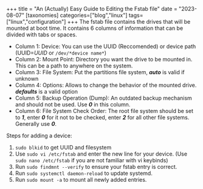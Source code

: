 +++
title = "An (Actually) Easy Guide to Editing the Fstab file"
date = "2023-08-07"
[taxonomies]
categories=["blog","linux"]
tags=["linux","configuration"]
+++
The fstab file contains the drives that will be mounted at boot time.
It contains 6 columns of information that can be divided with tabs or spaces.
- Column 1: Device: You can use the UUID (Reccomended) or device path (UUID=*UUID* or `/dev/*device name*`)
- Column 2: Mount Point: Directory you want the drive to be mounted in. This can be a path to anywhere on the system.
- Column 3: File System: Put the partitions file system, ***auto*** is valid if unknown
- Column 4: Options: Allows to change the behavior of the mounted drive. ***defaults*** is a valid option
- Column 5: Backup Operation (Dump): An outdated backup mechanism and should not be used. Use ***0*** in this column.
- Column 6: File System Check Order: The root file system should be set to ***1***, enter ***0*** for it not to be checked, enter ***2*** for all other file systems. Generally use ***0***.

Steps for adding a device:
1. ```sudo blkid``` to get UUID and filesystem
2. Use ```sudo vi /etc/fstab``` and enter the new line for your device. (Use `sudo nano /etc/fstab` if you are not familiar with vi keybinds)
3. Run ```sudo findmnt --verify``` to ensure your fstab entry is correct.
4. Run ```sudo systemctl daemon-reload``` to update systemd.
5. Run ```sudo mount -a``` to mount all newly added entries.
